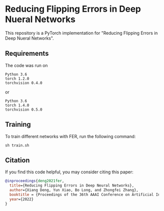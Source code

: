 # Reducing Flipping Errors in Deep Nueral Networks

This repository is a PyTorch implementation for "Reducing Flipping Errors in Deep Nueral Networks".

## Requirements

The code was run on
```
Python 3.6
torch 1.2.0
torchvision 0.4.0
```
or
```
Python 3.6
torch 1.4.0
torchvision 0.5.0
```


## Training
To train different networks with FER, run the following command:

`sh train.sh`


## Citation
If you find this code helpful, you may consider citing this paper:
```bibtex
@inproceedings{deng2021fer,
  title={Reducing Flipping Errors in Deep Neural Networks},
  author={Xiang Deng, Yun Xiao, Bo Long, and Zhongfei Zhang},
  booktitle = {Proceedings of the 36th AAAI Conference on Artificial Intelligence},
  year={2022}
}
```

